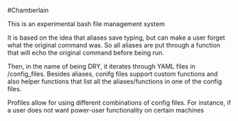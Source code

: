 #Chamberlain

This is an experimental bash file management system

It is based on the idea that aliases save typing, but can make a user forget what the original command was. So all aliases are put through a function that will echo the original command before being run.

Then, in the name of being DRY, it iterates through YAML files in /config_files. Besides aliases, conifg files support custom functions and also helper functions that list all the aliases/functions in one of the config files.

Profiles allow for using different combinations of config files. For instance, if a user does not want power-user functionality on certain machines
